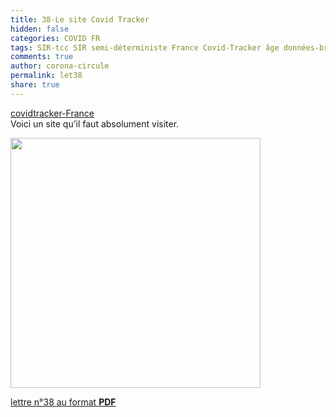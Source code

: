 ```yaml
---
title: 38-Le site Covid Tracker 
hidden: false
categories: COVID FR
tags: SIR-tcc SIR semi-déterministe France Covid-Tracker âge données-brutes
comments: true
author: corona-circule
permalink: let38
share: true
---
```


<link rel="stylesheet" href="../assets/css/style.css">

<a href='https://covidtracker.fr'>covidtracker-France</a><br/>
Voici un site qu’il faut absolument visiter.<br/>


<img src='/lettres/images/img-38.png' width='400px'/>

[lettre n°38 au format __PDF__](/lettres/resources/pdf/lettre-38.pdf)
